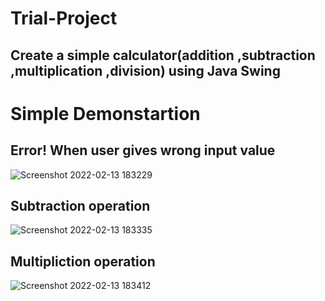 # Trial-Project
## Create a simple calculator(addition ,subtraction ,multiplication ,division) using Java Swing

# Simple Demonstartion
## Error! When user gives wrong input value
![Screenshot 2022-02-13 183229](https://user-images.githubusercontent.com/90123105/153754563-1f53d580-26ef-482f-b067-33f3bf6e562a.png)
## Subtraction operation
![Screenshot 2022-02-13 183335](https://user-images.githubusercontent.com/90123105/153754634-a38c4867-0a2f-4152-b66f-6483334c88b2.png)
## Multipliction operation
![Screenshot 2022-02-13 183412](https://user-images.githubusercontent.com/90123105/153754647-a8e7ccf2-de90-4232-89d7-dfd9bab630c1.png)
